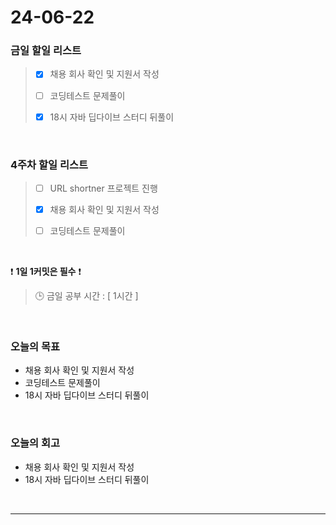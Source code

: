 # 24-06-22
### 금일 할일 리스트
> - [x]  채용 회사 확인 및 지원서 작성
>
> - [ ]  코딩테스트 문제풀이
>
> - [x]  18시 자바 딥다이브 스터디 뒤풀이

<br/>

### 4주차 할일 리스트  
> - [ ]  URL shortner 프로젝트 진행
>
> - [x]  채용 회사 확인 및 지원서 작성
>
> - [ ]  코딩테스트 문제풀이

<br/>

❗ **1일 1커밋은 필수** ❗
> 🕒 금일 공부 시간 : [ 1시간 ]

<br/>

### 오늘의 목표
- 채용 회사 확인 및 지원서 작성
- 코딩테스트 문제풀이
- 18시 자바 딥다이브 스터디 뒤풀이


<br>

### 오늘의 회고
- 채용 회사 확인 및 지원서 작성
- 18시 자바 딥다이브 스터디 뒤풀이


<br/>

------------  
